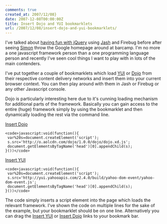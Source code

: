 ```yaml
---
comments: true
created_at: 2007/12/08}
date: 2007-12-08T00:00:00Z
title: Insert Dojo and YUI bookmarklets
url: /2007/12/08/insert-dojo-and-yui-bookmarklets/
---
```


I've talked about [having fun with jQuery](http://morethanseven.net/posts/debug-web-pages-with-jquery-and-jash/) using [Jash](http://www.billyreisinger.com/jash/) and Firebug before after seeing [Simon](http://simonwillison.net) throw the Google homepage around at barcamp. I'm no more a one javascript framework person than a one programming language person and recently I've seen cool things I want to play with in lots of the main contenders.

I've put together a couple of bookmarklets which load [YUI](http://developer.yahoo.com/yui/) or [Dojo](http://dojotoolkit.org/) from their respective content delivery networks and insert them into your current browser context. You can then play around with them in Jash or Firebug or any other Javascript console.

Dojo is particularly interesting here due to it's cunning loading mechanism for additional parts of the framework. Basically you can gain access to the entire (huge) framework simply by using the bookmarklet and then dynamically loading the rest via the command line.

<a href="javascript:void(function(){var%20s=document.createElement('script');s.src='http://o.aolcdn.com/dojo/1.0.0/dojo/dojo.xd.js';document.getElementsByTagName('head')[0].appendChild(s);}())">Insert Dojo</a>

    <code>javascript:void(function(){
     var%20s=document.createElement('script');
     s.src='http://o.aolcdn.com/dojo/1.0.0/dojo/dojo.xd.js';
     document.getElementsByTagName('head')[0].appendChild(s);
    }())</code>

<a href="javascript:void(function(){var%20s=document.createElement('script');s.src='http://yui.yahooapis.com/2.4.0/build/yahoo-dom-event/yahoo-dom-event.js';document.getElementsByTagName('head')[0].appendChild(s);}())">Insert YUI</a>

    <code>javascript:void(function(){
     var%20s=document.createElement('script');
     s.src='http://yui.yahooapis.com/2.4.0/build/yahoo-dom-event/yahoo-dom-event.js';
     document.getElementsByTagName('head')[0].appendChild(s);
    }())</code>

The code simply inserts a script element into the page which loads the relevant framework. I've shown the code on multiple lines for the sake of the example, but your bookmarklet should be on one line. Alternatively you can drag the <a href="javascript:void(function(){var%20s=document.createElement('script');s.src='http://yui.yahooapis.com/2.4.0/build/yahoo-dom-event/yahoo-dom-event.js';document.getElementsByTagName('head')[0].appendChild(s);}())">Insert YUI</a> or <a href="javascript:void(function(){var%20s=document.createElement('script');s.src='http://o.aolcdn.com/dojo/1.0.0/dojo/dojo.xd.js';document.getElementsByTagName('head')[0].appendChild(s);}())">Insert Dojo</a> links to your bookmark bar.

